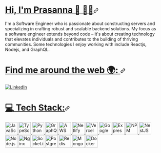 <!-- Introduction -->

<h1 id="user-content-hi-im-prasanna--" dir="auto"><a class="heading-link" href="#hi-im-prasanna--">Hi, I'm Prasanna 👋 🧑‍💻<svg class="octicon octicon-link" viewBox="0 0 16 16" version="1.1" width="16" height="16" aria-hidden="true"><path d="m7.775 3.275 1.25-1.25a3.5 3.5 0 1 1 4.95 4.95l-2.5 2.5a3.5 3.5 0 0 1-4.95 0 .751.751 0 0 1 .018-1.042.751.751 0 0 1 1.042-.018 1.998 1.998 0 0 0 2.83 0l2.5-2.5a2.002 2.002 0 0 0-2.83-2.83l-1.25 1.25a.751.751 0 0 1-1.042-.018.751.751 0 0 1-.018-1.042Zm-4.69 9.64a1.998 1.998 0 0 0 2.83 0l1.25-1.25a.751.751 0 0 1 1.042.018.751.751 0 0 1 .018 1.042l-1.25 1.25a3.5 3.5 0 1 1-4.95-4.95l2.5-2.5a3.5 3.5 0 0 1 4.95 0 .751.751 0 0 1-.018 1.042.751.751 0 0 1-1.042.018 1.998 1.998 0 0 0-2.83 0l-2.5 2.5a1.998 1.998 0 0 0 0 2.83Z"></path></svg></a></h1>

I'm a Software Engineer who is passionate about constructing servers and specializing in crafting robust and scalable backend solutions. My focus as a software engineer extends beyond code – it's about creating technology that elevates individuals and contributes to the building of thriving communities. Some technologies I enjoy working with include Reactjs, Nodejs, and GraphQL.

<!-- Introduction / End -->

<!-- Socials -->

<h1 id="user-content--socials" dir="auto">
   <a class="heading-link" href="#-socials">
      Find me around the web 🌍:
      <svg class="octicon octicon-link" viewBox="0 0 16 16" version="1.1" width="16" height="16" aria-hidden="true">
         <path d="m7.775 3.275 1.25-1.25a3.5 3.5 0 1 1 4.95 4.95l-2.5 2.5a3.5 3.5 0 0 1-4.95 0 .751.751 0 0 1 .018-1.042.751.751 0 0 1 1.042-.018 1.998 1.998 0 0 0 2.83 0l2.5-2.5a2.002 2.002 0 0 0-2.83-2.83l-1.25 1.25a.751.751 0 0 1-1.042-.018.751.751 0 0 1-.018-1.042Zm-4.69 9.64a1.998 1.998 0 0 0 2.83 0l1.25-1.25a.751.751 0 0 1 1.042.018.751.751 0 0 1 .018 1.042l-1.25 1.25a3.5 3.5 0 1 1-4.95-4.95l2.5-2.5a3.5 3.5 0 0 1 4.95 0 .751.751 0 0 1-.018 1.042.751.751 0 0 1-1.042.018 1.998 1.998 0 0 0-2.83 0l-2.5 2.5a1.998 1.998 0 0 0 0 2.83Z"></path>
      </svg>
   </a>
</h1>
<p dir="auto">
   <a href="https://www.linkedin.com/in/prasanna-koirala-51ba09218/" rel="nofollow">
      <img src="https://img.shields.io/badge/LinkedIn-%230077B5.svg?logo=linkedin&amp;logoColor=white" alt="LinkedIn" style="max-width: 100%;">
   </a> 
</p>

<!-- Socials / End  -->

<!-- Tech Stack -->

<h1 id="user-content--tech-stack" dir="auto"><a class="heading-link" href="#-tech-stack">💻 Tech Stack:<svg class="octicon octicon-link" viewBox="0 0 16 16" version="1.1" width="16" height="16" aria-hidden="true"><path d="m7.775 3.275 1.25-1.25a3.5 3.5 0 1 1 4.95 4.95l-2.5 2.5a3.5 3.5 0 0 1-4.95 0 .751.751 0 0 1 .018-1.042.751.751 0 0 1 1.042-.018 1.998 1.998 0 0 0 2.83 0l2.5-2.5a2.002 2.002 0 0 0-2.83-2.83l-1.25 1.25a.751.751 0 0 1-1.042-.018.751.751 0 0 1-.018-1.042Zm-4.69 9.64a1.998 1.998 0 0 0 2.83 0l1.25-1.25a.751.751 0 0 1 1.042.018.751.751 0 0 1 .018 1.042l-1.25 1.25a3.5 3.5 0 1 1-4.95-4.95l2.5-2.5a3.5 3.5 0 0 1 4.95 0 .751.751 0 0 1-.018 1.042.751.751 0 0 1-1.042.018 1.998 1.998 0 0 0-2.83 0l-2.5 2.5a1.998 1.998 0 0 0 0 2.83Z"></path></svg></a></h1>

<p dir="auto">
   <a href="https://www.javascript.com/" target="_blank" rel="noopener noreferrer">
      <img src="https://cdn.jsdelivr.net/gh/devicons/devicon/icons/javascript/javascript-original.svg" alt="JavaScript" width="40" height="40" style="max-width: 100%;">
   </a>
   <a href="https://www.typescriptlang.org/" target="_blank" rel="noopener noreferrer">
      <img src="https://cdn.jsdelivr.net/gh/devicons/devicon/icons/typescript/typescript-original.svg" alt="TypeScript" width="40" height="40" style="max-width: 100%;">
   </a>
   <a href="https://www.python.org/" target="_blank" rel="noopener noreferrer">
      <img src="https://cdn.jsdelivr.net/gh/devicons/devicon/icons/python/python-original.svg" alt="Python" width="40" height="40" style="max-width: 100%;">
   </a>
   <a href="https://graphql.org/" target="_blank" rel="noopener noreferrer">
      <img src="https://cdn.jsdelivr.net/gh/devicons/devicon@latest/icons/graphql/graphql-plain.svg" alt="GraphQL" width="40" height="40" style="max-width: 100%;">
   </a>
   <a href="https://aws.amazon.com/" target="_blank" rel="noopener noreferrer">
      <img src="https://cdn.jsdelivr.net/gh/devicons/devicon@latest/icons/amazonwebservices/amazonwebservices-original-wordmark.svg" alt="AWS" width="40" height="40" style="max-width: 100%;">
   </a>
   <a href="https://www.netlify.com/" target="_blank" rel="noopener noreferrer">
      <img src="https://cdn.jsdelivr.net/gh/devicons/devicon/icons/netlify/netlify-original.svg" alt="Netlify" width="40" height="40" style="max-width: 100%;">
   </a>
   <a href="https://vercel.com/" target="_blank" rel="noopener noreferrer">
      <img src="https://cdn.jsdelivr.net/gh/devicons/devicon/icons/vercel/vercel-original.svg" alt="Vercel" width="40" height="40" style="max-width: 100%;">
   </a>
   <a href="https://cloud.google.com/" target="_blank" rel="noopener noreferrer">
      <img src="https://cdn.jsdelivr.net/gh/devicons/devicon/icons/googlecloud/googlecloud-original.svg" alt="Google Cloud" width="40" height="40" style="max-width: 100%;">
   </a>
<!--    <a href="https://www.apollographql.com/" target="_blank" rel="noopener noreferrer">
      <img src="https://cdn.jsdelivr.net/gh/devicons/devicon/icons/apollographql/apollographql-original.svg" alt="Apollo GraphQL" width="40" height="40" style="max-width: 100%;">
   </a> -->
   <a href="https://expressjs.com/" target="_blank" rel="noopener noreferrer">
      <img src="https://cdn.jsdelivr.net/gh/devicons/devicon/icons/express/express-original.svg" alt="Express.js" width="40" height="40" style="max-width: 100%;">
   </a>
   <a href="https://www.npmjs.com/" target="_blank" rel="noopener noreferrer">
      <img src="https://cdn.jsdelivr.net/gh/devicons/devicon/icons/npm/npm-original-wordmark.svg" alt="NPM" width="40" height="40" style="max-width: 100%;">
   </a>
   <a href="https://nestjs.com/" target="_blank" rel="noopener noreferrer">
      <img src="https://cdn.jsdelivr.net/gh/devicons/devicon@latest/icons/nestjs/nestjs-original.svg" alt="NestJS" width="40" height="40" style="max-width: 100%;">
   </a>
   <a href="https://nodejs.org/" target="_blank" rel="noopener noreferrer">
      <img src="https://cdn.jsdelivr.net/gh/devicons/devicon/icons/nodejs/nodejs-original.svg" alt="Node.js" width="40" height="40" style="max-width: 100%;">
   </a>
   <a href="https://www.nginx.com/" target="_blank" rel="noopener noreferrer">
      <img src="https://cdn.jsdelivr.net/gh/devicons/devicon/icons/nginx/nginx-original.svg" alt="Nginx" width="40" height="40" style="max-width: 100%;">
   </a>
   <a href="https://socket.io/" target="_blank" rel="noopener noreferrer">
      <img src="https://cdn.jsdelivr.net/gh/devicons/devicon/icons/socketio/socketio-original.svg" alt="Socket.io" width="40" height="40" style="max-width: 100%;">
   </a>
   <a href="https://www.postgresql.org/" target="_blank" rel="noopener noreferrer">
      <img src="https://cdn.jsdelivr.net/gh/devicons/devicon/icons/postgresql/postgresql-original.svg" alt="PostgreSQL" width="40" height="40" style="max-width: 100%;">
   </a>
   <a href="https://redis.io/" target="_blank" rel="noopener noreferrer">
      <img src="https://cdn.jsdelivr.net/gh/devicons/devicon/icons/redis/redis-original.svg" alt="Redis" width="40" height="40" style="max-width: 100%;">
   </a>
   <a href="https://www.mongodb.com/" target="_blank" rel="noopener noreferrer">
      <img src="https://cdn.jsdelivr.net/gh/devicons/devicon/icons/mongodb/mongodb-original.svg" alt="MongoDB" width="40" height="40" style="max-width: 100%;">
   </a>
   <a href="https://www.docker.com/" target="_blank" rel="noopener noreferrer">
      <img src="https://cdn.jsdelivr.net/gh/devicons/devicon/icons/docker/docker-original.svg" alt="Docker" width="40" height="40" style="max-width: 100%;">
   </a>
</p>

<!-- Tech stack / End -->
